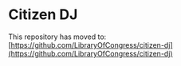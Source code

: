 # Citizen DJ

This repository has moved to: [https://github.com/LibraryOfCongress/citizen-dj](https://github.com/LibraryOfCongress/citizen-dj)
